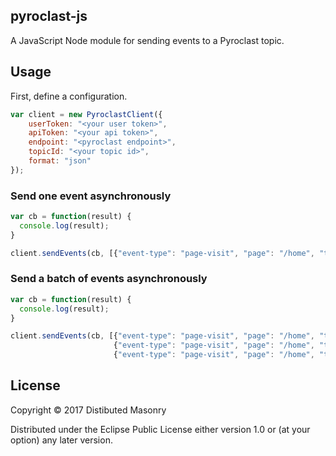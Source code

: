 ## pyroclast-js

A JavaScript Node module for sending events to a Pyroclast topic.

## Usage

First, define a configuration.

```javascript
var client = new PyroclastClient({
    userToken: "<your user token>",
    apiToken: "<your api token>",
    endpoint: "<pyroclast endpoint>",
    topicId: "<your topic id>",
    format: "json"
});
```

### Send one event asynchronously

```javascript
var cb = function(result) {
  console.log(result);
}

client.sendEvents(cb, [{"event-type": "page-visit", "page": "/home", "timestamp": 1495072835000}]);
```

### Send a batch of events asynchronously

```javascript
var cb = function(result) {
  console.log(result);
}

client.sendEvents(cb, [{"event-type": "page-visit", "page": "/home", "timestamp": 1495072835000},
                       {"event-type": "page-visit", "page": "/home", "timestamp": 1495072835000},
                       {"event-type": "page-visit", "page": "/home", "timestamp": 1495072835000}]);
```

## License

Copyright © 2017 Distibuted Masonry

Distributed under the Eclipse Public License either version 1.0 or (at
your option) any later version.
